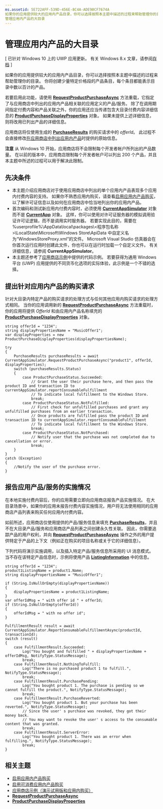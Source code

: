 ```yaml
---
ms.assetid: 5E722AFF-539D-456E-8C4A-ADE90CF7674A
如果你的应用提供较大的应用内产品目录，你可以选择按照本主题中描述的过程来帮助管理你的目录。
管理应用内产品的大目录
---
```


# 管理应用内产品的大目录


\[ 已针对 Windows 10 上的 UWP 应用更新。 有关 Windows 8.x 文章，请参阅[存档](http://go.microsoft.com/fwlink/p/?linkid=619132) \]

如果你的应用提供较大的应用内产品目录，你可以选择按照本主题中描述的过程来帮助管理你的目录。 你将创建少量特定价格段的产品条目，每个条目都能表示目录中数以百计的产品。

若要启用此功能，请使用 [**RequestProductPurchaseAsync**](https://msdn.microsoft.com/library/windows/apps/dn263382) 方法重载，它指定了与应用商店中列出的应用内产品相关联的应用定义的产品/服务。 除了在调用期间指定付费内容和产品关联之外，你的应用还应当传递包含大目录付费内容详细信息的 [**ProductPurchaseDisplayProperties**](https://msdn.microsoft.com/library/windows/apps/dn263384) 对象。 如果未提供上述详细信息，则将改用已列出产品的详细信息。

应用商店将仅使用生成的 [**PurchaseResults**](https://msdn.microsoft.com/library/windows/apps/dn263392) 的购买请求中的 *offerId*。 此过程不会直接修改[在应用商店中列出应用内产品](https://msdn.microsoft.com/library/windows/apps/mt148551)时提供的原始信息。

**注意** 从 Windows 10 开始，应用商店将不会限制每个开发者帐户所列出的产品数量。 在以前的版本中，应用商店限制每个开发者帐户可以列出 200 个产品，并且本主题中所述的过程可以用于解决此限制。

## 先决条件

-   本主题介绍应用商店对于使用应用商店中列出的单个应用内产品表现多个应用内付费内容的支持。 如果你不熟悉应用内购买，请查看[启用应用内产品购买](enable-in-app-product-purchases.md)，以了解许可证信息以及如何在应用商店中恰当地列出你的应用内产品。
-   首次编码和测试新应用内付费内容时，必须使用 [**CurrentAppSimulator**](https://msdn.microsoft.com/library/windows/apps/hh779766) 对象而不是 [**CurrentApp**](https://msdn.microsoft.com/library/windows/apps/hh779765) 对象。 这样，你可以使用对许可证服务器的模拟调用验证许可证逻辑，而不是调用实时服务器。 若要实现此目的，需要在 %userprofile%\\AppData\\local\\packages\\<程序包名称>\\LocalState\\Microsoft\\Windows Store\\ApiData 中自定义名为“WindowsStoreProxy.xml”的文件。 Microsoft Visual Studio 仿真器会在你首次运行应用时创建此文件，你也可以在运行时加载一个自定义文件。 有关详细信息，请参阅 **CurrentAppSimulator**。
-   本主题还参考了[应用商店示例](http://go.microsoft.com/fwlink/p/?LinkID=627610)中提供的代码示例。 若要获得为通用 Windows 平台 (UWP) 应用提供的不同货币化选项的实际体验，此示例是一个不错的选择。

## 提出针对应用内产品的购买请求

针对大目录内特定产品的购买请求的处理方式与任何其他应用内购买请求的处理方式相同。 当你的应用调用新的 [**RequestProductPurchaseAsync**](https://msdn.microsoft.com/library/windows/apps/dn263382) 方法重载时，你的应用将提供 *OfferId* 和由应用内产品名称填充的 [**ProductPurchaseDisplayProperties**](https://msdn.microsoft.com/library/windows/apps/dn263390) 对象。

```CSharp
string offerId = "1234";
string displayPropertiesName = "MusicOffer1";
var displayProperties = new ProductPurchaseDisplayProperties(displayPropertiesName);

try
{
    PurchaseResults purchaseResults = await CurrentAppSimulator.RequestProductPurchaseAsync("product1", offerId, displayProperties);
    switch (purchaseResults.Status)
    {
        case ProductPurchaseStatus.Succeeded:
            // Grant the user their purchase here, and then pass the product ID and transaction ID to currentAppSimulator.reportConsumableFulfillment
            // To indicate local fulfillment to the Windows Store.
            break;
        case ProductPurchaseStatus.NotFulfilled:
            // First check for unfulfilled purchases and grant any unfulfilled purchases from an earlier transaction.
            // Once products are fulfilled pass the product ID and transaction ID to currentAppSimulator.reportConsumableFulfillment
            // To indicate local fulfillment to the Windows Store.
            break;
        case ProductPurchaseStatus.NotPurchased:
            // Notify user that the purchase was not completed due to cancellation or error.
            break;
    }
}
catch (Exception)
{
    //Notify the user of the purchase error.
}
```

## 报告应用产品/服务的实施情况

在本地实施付费内容后，你的应用需要立即向应用商店报告产品实施情况。 在大目录场景中，如果你的应用未报告付费内容实施情况，用户将无法使用相同的应用商店产品列表来购买任何应用内付费内容。

如前所述，应用商店仅使用提供的产品/服务信息来填充 [**PurchaseResults**](https://msdn.microsoft.com/library/windows/apps/dn263392)，并且不在大目录产品/服务和应用商店产品列表之间创建永久性关联。 因此，你需要追踪产品的用户权利，并向 [**RequestProductPurchaseAsync**](https://msdn.microsoft.com/library/windows/apps/dn263382) 操作之外的用户提供特定于产品的上下文（例如正在购买的项目名称或关于它的详细信息）。

下列代码将演示实施调用，以及插入特定产品/服务信息所采用的 UI 消息模式。 当不存在该特定产品信息时，示例将使用产品 [**ListingInformation**](https://msdn.microsoft.com/library/windows/apps/br225163) 中的信息。

```CSharp
string offerId = "1234";
product1ListingName = product1.Name;
string displayPropertiesName = "MusicOffer1";

if (String.IsNullOrEmpty(displayPropertiesName))
{
    displayPropertiesName = product1ListingName;
}
var offerIdMsg = " with offer id " + offerId;
if (String.IsNullOrEmpty(offerId))
{
    offerIdMsg = " with no offer id";
}

FulfillmentResult result = await CurrentAppSimulator.ReportConsumableFulfillmentAsync(productId, transactionId);
switch (result)
{
    case FulfillmentResult.Succeeded:
        Log("You bought and fulfilled " + displayPropertiesName + offerIdMsg, NotifyType.StatusMessage);
        break;
    case FulfillmentResult.NothingToFulfill:
        Log("There is no purchased product 1 to fulfill.", NotifyType.StatusMessage);
        break;
    case FulfillmentResult.PurchasePending:
        Log("You bought product 1. The purchase is pending so we cannot fulfill the product.", NotifyType.StatusMessage);
        break;
    case FulfillmentResult.PurchaseReverted:
        Log("You bought product 1. But your purchase has been reverted.", NotifyType.StatusMessage);
        // Since the user' s purchase was revoked, they got their money back.
        // You may want to revoke the user' s access to the consumable content that was granted.
        break;
    case FulfillmentResult.ServerError:
        Log("You bought product 1. There was an error when fulfilling.", NotifyType.StatusMessage);
        break;
}
```

## 相关主题

* [启用应用内产品购买](enable-in-app-product-purchases.md)
* [启用可消费应用内产品购买](enable-consumable-in-app-product-purchases.md)
* [应用商店示例（演示试用版和应用内购买）](http://go.microsoft.com/fwlink/p/?LinkID=627610)
* [**RequestProductPurchaseAsync**](https://msdn.microsoft.com/library/windows/apps/dn263382)
* [**ProductPurchaseDisplayProperties**](https://msdn.microsoft.com/library/windows/apps/dn263384)


<!--HONumber=Mar16_HO1-->


